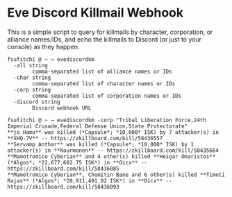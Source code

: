 # Eve Discord Killmail Webhook

This is a simple script to query for killmails by
character, corporation, or alliance names/IDs, and echo
the killmails to Discord (or just to your console) as
they happen.

    fsufitchi @ ~ → evediscordkm
      -all string
        	comma-separated list of alliance names or IDs
      -char string
        	comma-separated list of character names or IDs
      -corp string
        	comma-separated list of corporation names or IDs
      -discord string
        	Discord webhook URL

    fsufitchi @ ~ → evediscordkm -corp "Tribal Liberation Force,24th Imperial Crusade,Federal Defense Union,State Protectorate"
    **jo Hamu** was killed (*Capsule*; *10,000* ISK) by 7 attacker(s) in **XHQ-7V** -- https://zkillboard.com/kill/58436557
    **Servamp Anthar** was killed (*Capsule*; *10,000* ISK) by 1 attacker(s) in **Kourmonen** -- https://zkillboard.com/kill/58435664
    **Mamotromico Cyberian** and 4 other(s) killed **Heigar Omaristos** (*Algos*; *22,677,682.75 ISK*) in **Oicx** -- https://zkillboard.com/kill/58436085
    **Mamotromico Cyberian**, Chomitin Bane and 6 other(s) killed **Timoti Rajas** (*Algos*; *20,911,491.02 ISK*) in **Oicx** -- https://zkillboard.com/kill/58436093

